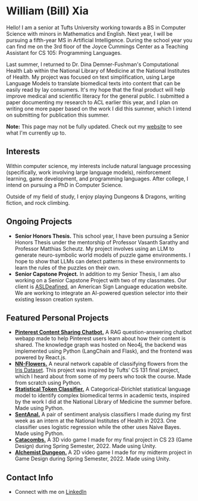 # William (Bill) Xia
Hello! I am a senior at Tufts University working towards a BS in Computer Science with minors in Mathematics and English. Next year, I will be pursuing a fifth-year MS in Artificial Intelligence. During the school year you can find me on the 3rd floor of the Joyce Cummings Center as a Teaching Assistant for CS 105: Programming Languages.

Last summer, I returned to Dr. Dina Demner-Fushman's Computational Health Lab within the National Library of Medicine at the National Institutes of Health. My project was focused on text simplification, using Large Language Models to translate biomedical texts into content that can be easily read by lay consumers. It's my hope that the final product will help improve medical and scientific literacy for the general public. I submitted a paper documenting my research to ACL earlier this year, and I plan on writing one more paper based on the work I did this summer, which I intend on submitting for publication this summer.

**Note:** This page may not be fully updated. Check out my [website](https://bill-from-ri.github.io/) to see what I'm currently up to.

## Interests
Within computer science, my interests include natural language processing (specifically, work involving large language models), reinforcement learning, game development, and programming languages. After college, I intend on pursuing a PhD in Computer Science.

Outside of my field of study, I enjoy playing Dungeons & Dragons, writing fiction, and rock climbing.

## Ongoing Projects
- **Senior Honors Thesis.** This school year, I have been pursuing a Senior Honors Thesis under the mentorship of Professor Vasanth Sarathy and Professor Matthias Scheutz. My project involves using an LLM to generate neuro-symbolic world models of puzzle game environments. I hope to show that LLMs can detect patterns in these environments to learn the rules of the puzzles on their own.
- **Senior Capstone Project.** In addition to my Senior Thesis, I am also working on a Senior Capstone Project with two of my classmates. Our client is [ASLDeafined](https://www.asldeafined.com/), an American Sign Language education website. We are working to integrate an AI-powered question selector into their existing lesson creation system.

## Featured Personal Projects
- [**Pinterest Content Sharing Chatbot.**](https://github.com/bill-from-ri/KG_RAG) A RAG question-answering chatbot webapp made to help Pinterest users learn about how their content is shared. The knowledge graph was hosted on Neo4j, the backend was implemented using Python (LangChain and Flask), and the frontend was powered by React.js.
- [**NN-Flowers.**](https://github.com/bill-from-ri/NN-flowers) A neural network capable of classifying flowers from the [Iris Dataset](https://en.wikipedia.org/wiki/Iris_flower_data_set). This project was inspired by Tufts' CS 131 final project, which I heard about from some of my peers who took the course. Made from scratch using Python.
- [**Statistical Token Classifier.**](https://github.com/bill-from-ri/CS136_Final) A Categorical-Dirichlet statistical language model to identify complex biomedical terms in academic texts, inspired by the work I did at the National Library of Medicine the summer before. Made using Python.
- [**SentAnal.**](https://github.com/bill-from-ri/SentimentAnalyzer) A pair of sentiment analysis classifiers I made during my first week as an intern at the National Institutes of Health in 2023. One classifier uses logistic regression while the other uses Naive Bayes. Made using Python.
- [**Catacombs.**](https://team-catacombs.itch.io/catacombs) A 3D vido game I made for my final project in CS 23 (Game Design) during Spring Semester, 2022. Made using Unity.
- [**Alchemist Dungeon.**](https://alko08.itch.io/alchemists-dungeon) A 2D video game I made for my midterm project in Game Design during Spring Semester, 2022. Made using Unity.

## Contact Info
- Connect with me on <a href="https://www.linkedin.com/in/william-xia-ab40b2218/">LinkedIn</a>
